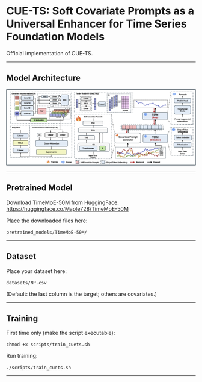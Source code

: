 # CUE-TS: Soft Covariate Prompts as a Universal Enhancer for Time Series Foundation Models

Official implementation of CUE-TS.

---

## Model Architecture

<p align="center">
  <img src="assets/cuets_overview.png" style="max-width: 100%; height: auto;">
</p>

---

## Pretrained Model

Download TimeMoE-50M from HuggingFace:  
https://huggingface.co/Maple728/TimeMoE-50M

Place the downloaded files here:

    pretrained_models/TimeMoE-50M/

---

## Dataset

Place your dataset here:

    datasets/NP.csv

(Default: the last column is the target; others are covariates.)

---

## Training

First time only (make the script executable):

    chmod +x scripts/train_cuets.sh

Run training:

    ./scripts/train_cuets.sh

---




